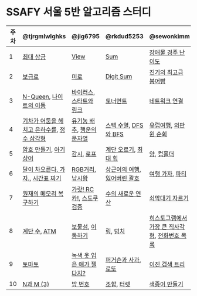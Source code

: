 # SSAFY 서울 5반 알고리즘 스터디

| 주차 | @tjrgmlwlghks                                                                                                                                            | @jig6795                                                                                                                                                                                                                     | @rkdud5253                                                                                                                                               | @sewonkimm                                                                                                                                                          |
| ---- | -------------------------------------------------------------------------------------------------------------------------------------------------------- | ---------------------------------------------------------------------------------------------------------------------------------------------------------------------------------------------------------------------------- | -------------------------------------------------------------------------------------------------------------------------------------------------------- | ------------------------------------------------------------------------------------------------------------------------------------------------------------------- |
| 1    | [최대 상금](https://swexpertacademy.com/main/code/problem/problemDetail.do?contestProbId=AV15Khn6AN0CFAYD&categoryId=AV15Khn6AN0CFAYD&categoryType=CODE) | [View](https://swexpertacademy.com/main/code/problem/problemDetail.do?contestProbId=AV134DPqAA8CFAYh&categoryId=AV134DPqAA8CFAYh&categoryType=CODE)                                                                          | [Sum](https://swexpertacademy.com/main/code/problem/problemDetail.do?contestProbId=AV13_BWKACUCFAYh&categoryId=AV13_BWKACUCFAYh&categoryType=CODE)       | [장애물 경주 난이도](https://swexpertacademy.com/main/code/problem/problemDetail.do?contestProbId=AWefy5x65PoDFAUh&categoryId=AWefy5x65PoDFAUh&categoryType=CODE)   |
| 2    | [보급로](https://swexpertacademy.com/main/code/problem/problemDetail.do?contestProbId=AV15QRX6APsCFAYD&categoryId=AV15QRX6APsCFAYD&categoryType=CODE&&&) | [미로](https://swexpertacademy.com/main/code/problem/problemDetail.do?contestProbId=AV14vXUqAGMCFAYD&categoryId=AV14vXUqAGMCFAYD&categoryType=CODE)                                                                          | [Digit Sum](https://swexpertacademy.com/main/code/problem/problemDetail.do?contestProbId=AWHPiSYKAD0DFAUn&categoryId=AWHPiSYKAD0DFAUn&categoryType=CODE) | [진기의 최고급 붕어빵](https://swexpertacademy.com/main/code/problem/problemDetail.do?contestProbId=AV5LsaaqDzYDFAXc&categoryId=AV5LsaaqDzYDFAXc&categoryType=CODE) |
| 3    | [N-Queen](https://www.acmicpc.net/problem/9663), [나이트의 이동](https://www.acmicpc.net/problem/7562)                                                   | [바이러스](https://www.acmicpc.net/problem/2606), [스타트와 링크](https://www.acmicpc.net/problem/14889)                                                                                                                     | [토너먼트](https://www.acmicpc.net/problem/1057)                                                                                                         | [네트워크 연결](https://www.acmicpc.net/problem/1922)                                                                                                               |
| 4    | [기차가 어둠을 헤치고 은하수를](https://www.acmicpc.net/problem/15787), [정수 삼각형](https://www.acmicpc.net/problem/1932)                              | [유기농 배추](https://www.acmicpc.net/problem/1012), [행운의 문자열](https://www.acmicpc.net/problem/1342)                                                                                                                   | [스택 수열](https://www.acmicpc.net/problem/1874), [DFS와 BFS](https://www.acmicpc.net/problem/1260)                                                     | [유럽여행](https://www.acmicpc.net/problem/1185), [외판원 순회](https://www.acmicpc.net/problem/2098)                                                               |
| 5    | [암호 만들기](https://www.acmicpc.net/problem/1759), [아기상어](https://www.acmicpc.net/problem/16236)                                                   | [감시](https://www.acmicpc.net/problem/15683), [로프](https://www.acmicpc.net/problem/2217)                                                                                                                                  | [계단 오르기](https://www.acmicpc.net/problem/2579), [최대 힙](https://www.acmicpc.net/problem/11279)                                                    | [양](https://www.acmicpc.net/problem/3184), [컵홀더](https://www.acmicpc.net/problem/2810)                                                                          |
| 6    | [달이 차오른다, 가자.](https://www.acmicpc.net/problem/1194), [시간표 짜기](https://www.acmicpc.net/problem/14569)                                       | [RGB거리](https://www.acmicpc.net/problem/1149), [낚시왕](https://www.acmicpc.net/problem/17143)                                                                                                                             | [상근이의 여행](https://www.acmicpc.net/problem/9372), [잃어버린 괄호](https://www.acmicpc.net/problem/1541)                                             | [여행 가자](https://www.acmicpc.net/problem/1976), [파티](https://www.acmicpc.net/problem/1238)                                                                     |
| 7    | [원재의 메모리 복구하기](https://swexpertacademy.com/main/code/problem/problemDetail.do?contestProbId=AV19AcoKI9sCFAZN#none)                             | [가랏! RC카!](https://swexpertacademy.com/main/code/problem/problemDetail.do?contestProbId=AV5PjMgaALgDFAUq#), [스도쿠 검증](https://swexpertacademy.com/main/code/problem/problemDetail.do?contestProbId=AV5Psz16AYEDFAUq#) | [수의 새로운 연산](https://swexpertacademy.com/main/code/problem/problemDetail.do?contestProbId=AV2b-QGqADMBBASw#)                                       | [쇠막대기 자르기](https://swexpertacademy.com/main/code/problem/problemDetail.do?contestProbId=AWVl47b6DGMDFAXm#)                                                   |
| 8    | [계단 수](https://www.acmicpc.net/problem/1562), [ATM](https://www.acmicpc.net/problem/11399)                                                            | [보물섬](https://www.acmicpc.net/problem/2589), [이동하기](https://www.acmicpc.net/problem/11048)                                                                                                                            | [링](https://www.acmicpc.net/problem/3036), [덩치](https://www.acmicpc.net/problem/7568)                                                                 | [히스토그램에서 가장 큰 직사각형](https://www.acmicpc.net/problem/6549), [전화번호 목록](https://www.acmicpc.net/problem/5052)                                      |
| 9    | [토마토](https://www.acmicpc.net/problem/7569)                                                                                                           | [녹색 옷 입은 애가 젤다지?](https://www.acmicpc.net/problem/4485)                                                                                                                                                            | [퍼거슨과 사과](https://www.acmicpc.net/problem/2942), [로또](https://www.acmicpc.net/problem/6603)                                                      | [이진 검색 트리](https://www.acmicpc.net/problem/5639)                                                                                                              |
| 10    | [N과 M (3)](https://www.acmicpc.net/problem/15651)                                                                                                           | [방 번호](https://www.acmicpc.net/problem/1475)                                                                                                                                                            | [조합](https://www.acmicpc.net/problem/2407), [터렛](https://www.acmicpc.net/problem/1002)                                                      | [색종이 만들기](https://www.acmicpc.net/problem/2630)                                                                                                              |
